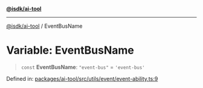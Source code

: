 [**@isdk/ai-tool**](../README.md)

***

[@isdk/ai-tool](../globals.md) / EventBusName

# Variable: EventBusName

> `const` **EventBusName**: `"event-bus"` = `'event-bus'`

Defined in: [packages/ai-tool/src/utils/event/event-ability.ts:9](https://github.com/isdk/ai-tool.js/blob/077730e62e6c723611b64a587e36b69766741af4/src/utils/event/event-ability.ts#L9)
